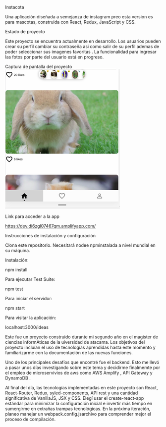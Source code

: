 Instacota

Una aplicación diseñada a semejanza de instagram preo esta version es para mascotas, construida con React, Redux, JavaScript y CSS.

Estado de proyecto

Este proyecto se encuentra actualmente en desarrollo. Los usuarios pueden crear su perfil cambiar su contraseña asi como salir de su perfil ademas de poder seleccionar sus imagenes favoritas  . La funcionalidad para ingresar las fotos por parte del usuario  está en progreso.

Captura de pantalla del proyecto
<img src="Captura de pantalla de 2020-08-29 09-57-33.png" alt="Captura de pantalla"/>

Link para acceder a la app

https://dev.di6zgl07467qm.amplifyapp.com/


Instrucciones de instalación y configuración

Clona este repositorio. Necesitará nodee npminstalada a nivel mundial en su máquina.

Instalación:

npm install

Para ejecutar Test Suite:

npm test

Para iniciar el servidor:

npm start

Para visitar la aplicación:

localhost:3000/ideas

Este fue un proyecto construido durante mi segundo año en el magister de ciencias informAticas de la uiversidad de atacama. Los objetivos del proyecto incluían el uso de tecnologías aprendidas hasta este momento y familiarizarme con la documentación de las nuevas funciones.


Uno de los principales desafíos que encontré fue el backend. Esto me llevó a pasar unos días investigando sobre este tema y decidirme finalmemte por el empleo de microservivios de aws como AWS Amplify , API Gateway y DynamoDB .

Al final del día, las tecnologías implementadas en este proyecto son React, React-Router, Redux, syled-components, API rest y una cantidad significativa de VanillaJS, JSX y CSS. Elegí usar el create-react-app estándar para minimizar la configuración inicial e invertir más tiempo en sumergirme en extrañas trampas tecnológicas. En la próxima iteración, planeo manejar un webpack.config.jsarchivo para comprender mejor el proceso de compilación.
